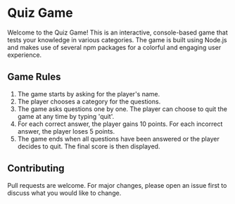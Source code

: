 # Quiz Game
Welcome to the Quiz Game! This is an interactive, console-based game that tests your knowledge in various categories. The game is built using Node.js and makes use of several npm packages for a colorful and engaging user experience.

## Game Rules
1. The game starts by asking for the player's name.
2. The player chooses a category for the questions.
3. The game asks questions one by one. The player can choose to quit the game at any time by typing 'quit'.
4. For each correct answer, the player gains 10 points. For each incorrect answer, the player loses 5 points.
5. The game ends when all questions have been answered or the player decides to quit. The final score is then displayed.

## Contributing
Pull requests are welcome. For major changes, please open an issue first to discuss what you would like to change.
